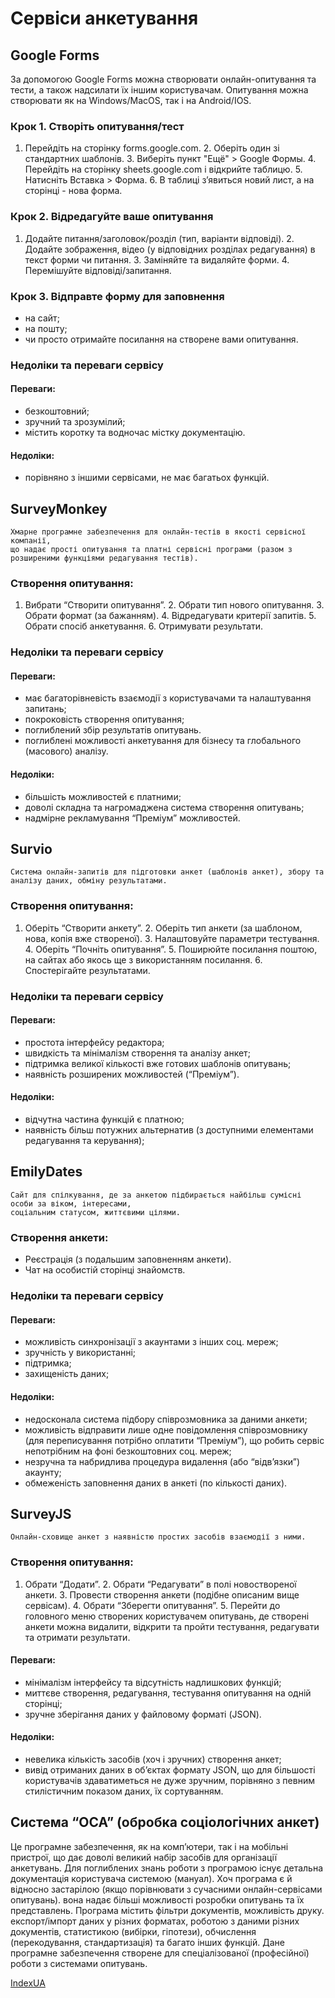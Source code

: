 # Сервіси анкетування

## Google Forms

За допомогою Google Forms можна створювати онлайн-опитування та тести, а також надсилати їх іншим користувачам. Опитування можна створювати як на Windows/MacOS, так і на Android/IOS.

### Крок 1. Створіть опитування/тест 
  1. Перейдіть на сторінку forms.google.com.
    2. Оберіть один зі стандартних шаблонів.
    3. Виберіть пункт "Ещё" > Google Формы.
    4. Перейдіть на сторінку sheets.google.com і відкрийте таблицю.
    5. Натисніть Вставка > Форма.
    6. В таблиці з’явиться новий лист, а на сторінці - нова форма.

### Крок 2. Відредагуйте ваше опитування
  1. Додайте питання/заголовок/розділ (тип, варіанти відповіді).
    2. Додайте зображення, відео (у відповідних розділах редагування) в текст форми чи питання.
    3. Заміняйте та видаляйте форми.
    4. Перемішуйте відповіді/запитання.

### Крок 3. Відправте форму для заповнення
  * на сайт;
  * на пошту;
 * чи просто отримайте посилання на створене вами опитування.

### Недоліки та переваги сервісу

#### Переваги:
  * безкоштовний;
  * зручний та зрозумілий;
  * містить коротку та водночас містку документацію.

#### Недоліки:
  * порівняно з іншими сервісами, не має багатьох функцій.

## SurveyMonkey

	Хмарне програмне забезпечення для онлайн-тестів в якості сервісної компанії,  
	що надає прості опитування та платні сервісні програми (разом з розширеними функціями редагування тестів).

### Створення опитування:
  1. Вибрати “Створити опитування”.
    2. Обрати тип нового опитування.
    3. Обрати формат (за бажанням).
    4. Відредагувати критерії запитів.
    5. Обрати спосіб анкетування.
    6. Отримувати результати.

### Недоліки та переваги сервісу

#### Переваги:
  * має багаторівневість взаємодії з користувачами та налаштування запитань;
  * покроковість створення опитування;
  * поглиблений збір результатів опитувань.
  * поглиблені можливості анкетування для бізнесу та глобального (масового) аналізу.

#### Недоліки:
  * більшість можливостей є платними;
  * доволі складна та нагромаджена система створення опитувань;
  * надмірне рекламування “Преміум” можливостей.


## Survio

	Система онлайн-запитів для підготовки анкет (шаблонів анкет), збору та аналізу даних, обміну результатами.

### Створення опитування:
  1. Оберіть “Створити анкету”.
    2. Оберіть тип анкети (за шаблоном, нова, копія вже створеної).
    3. Налаштовуйте параметри тестування.
    4. Оберіть “Почніть опитування”.
    5. Поширюйте посилання поштою, на сайтах або якось ще з використанням посилання.
    6. Спостерігайте результатами.

### Недоліки та переваги сервісу

#### Переваги:
  * простота інтерфейсу редактора;
  * швидкість та мінімалізм створення та аналізу анкет;
  * підтримка великої кількості вже готових шаблонів опитувань;
  * наявність розширених можливостей (“Преміум”).

#### Недоліки:
  * відчутна частина функцій є платною;
  * наявність більш потужних альтернатив (з доступними елементами редагування та керування);


## EmilyDates
	Сайт для спілкування, де за анкетою підбирається найбільш сумісні особи за віком, інтересами,  
	соціальним статусом, життєвими цілями.


### Створення анкети:

  * Реєстрація (з подальшим заповненням анкети).
  * Чат на особистій сторінці знайомств.

### Недоліки та переваги сервісу

#### Переваги:
  * можливість синхронізації з акаунтами з інших соц. мереж;
  * зручність у використанні;
  * підтримка;
  * захищеність даних;

#### Недоліки:
  * недосконала система підбору співрозмовника за даними анкети;
  * можливість відправити лише одне повідомлення співрозмовнику (для переписування потрібно оплатити “Преміум”), що робить сервіс непотрібним на фоні безкоштовних соц. мереж;
  * незручна та набридлива процедура видалення (або “відв’язки”) акаунту;
  * обмеженість заповнення даних в анкеті (по кількості даних).

## SurveyJS
	
	Онлайн-сховище анкет з наявністю простих засобів взаємодії з ними.

### Створення опитування:
  1. Обрати “Додати”.
    2. Обрати “Редагувати” в полі новоствореної анкети.
    3. Провести створення анкети (подібне описаним вище сервісам).
    4. Обрати “Зберегти опитування”.
    5. Перейти до головного меню створених користувачем опитувань, де створені анкети можна видалити, відкрити та пройти тестування, редагувати та отримати результати.

#### Переваги:
  * мінімалізм інтерфейсу та відсутність надлишкових функцій;
  * миттєве створення, редагування, тестування опитування на одній сторінці;
  * зручне зберігання даних у файловому форматі (JSON).

#### Недоліки:
  * невелика кількість засобів (хоч і зручних) створення анкет;
  * вивід отриманих даних в об’єктах формату JSON, що для більшості користувачів здаватиметься не дуже зручним, порівняно з певним стилістичним показом даних, їх сортуванням.

## Система “ОСА” (обробка соціологічних анкет)

Це програмне забезпечення, як на комп’ютери, так і на мобільні пристрої, що дає доволі великий набір засобів для організації анкетувань. Для поглиблених знань роботи з програмою існує детальна документація користувача системою (мануал). Хоч програма є й відносно застарілою (якщо порівнювати з сучасними онлайн-сервісами опитувань). вона надає більші можливості розробки опитувань та їх представлень. Програма містить
фільтри документів, можливість друку. експорт/імпорт даних у різних форматах, роботою з даними різних документів,  статистикою (вибірки, гіпотези), обчислення (перекодування, стандартизація) та багато інших функцій. Дане програмне забезпечення створене для спеціалізованої (професійної) роботи з системами опитувань.

[IndexUA](https://github.com/ip-85/System-Dynamics/blob/master/Theory/IndexUA.md)
